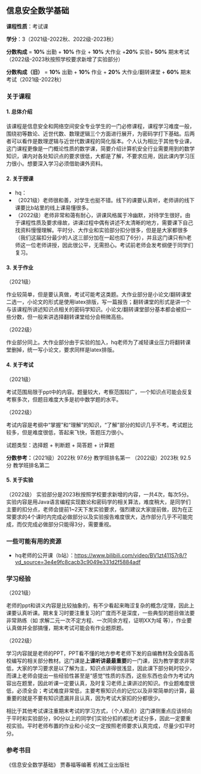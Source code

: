 ## 信息安全数学基础

**课程性质**：考试课

**学分**：3（2021级-2022秋、2022级-2023秋）

**分数构成** = **10%** 出勤 + **10%** 作业 + **10%** 大作业 +**20%** 实验+ **50%** 期末考试（2022级-2023秋按照学校要求新增了实验部分）

**分数构成（旧）** = **10%** 出勤 + **10%** 作业 + **20%** 大作业/翻转课堂 + **60%** 期末考试（2021级-2022秋）

### 关于课程

#### 1. 总体介绍

该课程是信息安全和网络空间安全专业学生的一门必修课程，课程学习难度一般，围绕初等数论、近世代数、数理逻辑三个方面进行展开，为密码学打下基础。后两者可以看作是数理逻辑与近世代数课程的简化版本。个人认为相比于其他专业课，这门课程更像是一门概论性质的数学课，简要介绍计算机安全行业需要用到的数学知识，课内对各处知识点的要求很低，大都是了解，不要求应用，因此课内学习压力很小。想要深入学习必须借助课外资料。

#### 2. 关于授课

- hq：
- （2021级）老师很和善，对学生也挺不错。线下的课要认真听，老师讲的线下课要比b站里的线上课易懂很多。
- （2022级）老师非常和蔼有耐心，讲课风格属于冷幽默，对待学生很好。由于课程性质及要求缘故，讲课过程中偶有讲述不太清晰的地方，需要课下自己找资料慢慢理解。平时分、大作业和实验部分扣分很多，但是是大家都很多（我们这届扣分最少的人这三部分加在一起也扣了6分），并且这门课只有h老师这一位老师讲授，因此很公平，无需担心。考试前老师会发考纲便于同学们复习。

#### 3. 关于作业

（2021级）

作业较简单，但是要认真做，考试可能考这类题。大作业部分是小论文/翻转课堂二选一，小论文的形式是使用latex排版，写一篇报告；翻转课堂的形式是讲一个与该课程所讲述知识点相关的密码学知识。小论文/翻转课堂部分基本都会被扣一些分数，但一般来讲选择翻转课堂给分会稍微高些。

（2022级）

作业部分同上。大作业部分由于实验的加入，hq老师为了减轻课业压力将翻转课堂删掉，统一写小论文，要求同样是latex排版。

#### 4. 关于考试

（2021级）

考试范围局限于ppt中的内容。题量较大，考察范围较广，一个知识点可能会反复考察多次，但题目难度大多是初中数学题的水平。

（2022级）

考试内容是考纲中“掌握”和“理解”的知识，“了解”部分的知识几乎不考。考试题比较多，但是难度很低，答起来飞快，答题压力很小。

试题类型：选择题 + 判断题 + 简答题 + 计算题

**分数参考：**（2021级）2022秋 97.6分 教学班排名第一 （2022级）2023秋 92.5分 教学班排名第二

#### 5. 关于实验

（2022级）
实验部分是2023秋按照学校要求新增的内容，一共4次，每次5分。实验内容是用Java语言编程实现数论和密码学的相关算法，难度稍大，是同学们主要的扣分点，老师会提前1~2天下发实验要求，强烈建议大家提前做，因为在正常要求的4个课时内完成必做部分以及实验报告难度很大，选作部分几乎不可能完成，而仅完成必做部分只能得3分，需要重视。

### 一些可能有用的资源

- hq老师的公开课（b站）：https://www.bilibili.com/video/BV1zt411S7r8/?vd_source=3e4e9fc8cacb3c9049e331d2f5884adf

### 学习经验

（2021级）

老师的ppt和讲义内容是比较抽象的，有不少看起来晦涩复杂的概念/定理，因此上课要认真听课。期末复习时要注重复习的广度而不是深度，一些典型的题目做法要非常熟练（如 求解二元一次不定方程、一次同余方程，证明XX为域 等），作业要认真做并全部搞懂，期末考试可能会有作业题原题。

（2022级）

学习内容就是老师的PPT，PPT看不懂的地方参考老师下发的自编教材及全国各高校编写的相关部分教材。这门课是**上课听讲最最重要**的一门课，因为教学要求非常低，大家的学习要求是以了解为主，知识点讲得很浅显，因此课下部分耗时较少，而课上老师会提出一些经验性甚至是“感觉”性质的东西，这些东西也会作为考试内容出在题里，因此听课一定要认真，及时复习老师上课讲过的知识。作业题难度很低，必须全会；考试难度非常低，主要考察知识点的记忆以及非常简单的计算，最重要的就是不要有知识遗漏并且认真，因为考试大家扣的分都很少。

相比于其他考试课注重期末考试的学习方式，（个人观点）这门课侧重点应该倾向于平时和实验部分，90分以上的同学们实验分扣的都比考试分多，因此一定要重视实验。平时老师布置的作业和小论文一定按照老师要求认真完成，尽量少扣平时分。

### 参考书目

《信息安全数学基础》  贾春福等编著  机械工业出版社
